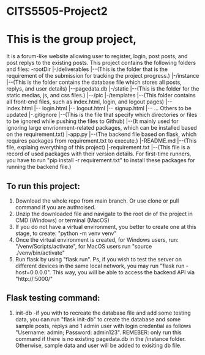 # CITS5505-Project2

# This is the group project, 
It is a forum-like website allowing user to register, login, post posts, and post replys to the existing posts. 
This project contains the following folders and files:
-rootDir
|-/deliverables
|--(This is the folder that is the requirement of the submission for tracking the project progress.)
|-/instance
|--(This is the folder contains the database file which stores all posts, replys, and user details)
|--pagedata.db
|-/static
|--(This is the folder for the static medias, js, and css files.)
|--/pic
|-/templates
|--(This folder contains all front-end files, such as index.html, login, and logout pages)
|-- index.html
|-- login.html
|-- logout.html
|-- signup.html
|-- ... Others to be updated
|-.gitignore
|--(This is the file that specify which directories or files to be ignored while pushing the files to Github)
|--(It mainly used for ignoring large envrionment-related packages, which can be installed based on the requirement.txt)
|-app.py
|--(The backend file based on flask, which requires packages from requirement.txt to execute.)
|-README.md
|--(This file, explaing everything of this project)
|-requirement.txt
|--(This file is a record of used packages with their version details. For first-time runners, you have to run "pip install -r requirement.txt" to install these packages for running the backend file.)

## To run this project:
1. Download the whole repo from main branch. Or use clone or pull command if you are authroised.
2. Unzip the downloaded file and navigate to the root dir of the project in CMD (Windows) or terminal (MacOS)
3. If you do not have a virtual environment, you better to create one at this stage, to create:
    "python -m venv venv"
4. Once the virtual environment is created, for Windows users, run: "/venv/Scripts/activate", for MacOS users run "source ./venv/bin/activate"
5. Run flask by using "flask run". Ps, if you wish to test the server on different devices in the same local network, you may run "flask run -host=0.0.0.0". This way, you will be able to access the backend API via "http://<YOUR LAPTOP IP ADDRESS>:5000/<APIs>"

## Flask testing command:
1. init-db
    -if you with to recreate the database file and add some testing data, you can run "flask init-db" to create the database and some sample posts, replys and 1 admin user with login credential as follows "Username: admin; Password: admin123". 
    REMEBER: only run this command if there is no existing pagedata.db in the /instance folder. Otherwise, sample data and user will be added to exisiting db file.